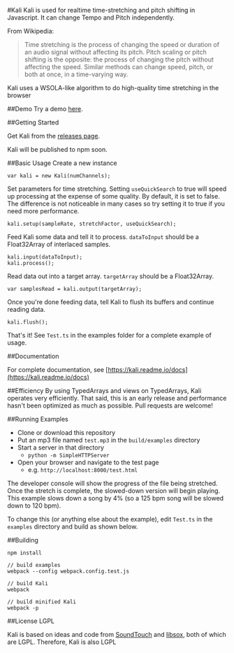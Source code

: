 #Kali
Kali is used for realtime time-stretching and pitch shifting in Javascript. It can change Tempo and Pitch independently.

From Wikipedia:
> Time stretching is the process of changing the speed or duration of an audio signal without affecting its pitch. Pitch scaling or pitch shifting is the opposite: the process of changing the pitch without affecting the speed. Similar methods can change speed, pitch, or both at once, in a time-varying way.

Kali uses a WSOLA-like algorithm to do high-quality time stretching in the browser

##Demo
Try a demo [here](http://infinity.github.io/Kali/demo.html).

##Getting Started

Get Kali from the [releases page](https://github.com/Infinity/Kali/releases).

Kali will be published to npm soon.

##Basic Usage
Create a new instance

    var kali = new Kali(numChannels);

Set parameters for time stretching. Setting `useQuickSearch` to true will speed up processing at the expense of some quality. By default, it is set to false. The difference is not noticeable in many cases so try setting it to true if you need more performance.

    kali.setup(sampleRate, stretchFactor, useQuickSearch);

Feed Kali some data and tell it to process. `dataToInput` should be a Float32Array of interlaced samples.

    kali.input(dataToInput);
    kali.process();

Read data out into a target array. `targetArray` should be a Float32Array.

    var samplesRead = kali.output(targetArray);

Once you're done feeding data, tell Kali to flush its buffers and continue reading data.

    kali.flush();

That's it! See `Test.ts` in the examples folder for a complete example of usage.

##Documentation

For complete documentation, see [https://kali.readme.io/docs](https://kali.readme.io/docs)

##Efficiency
By using TypedArrays and views on TypedArrays, Kali operates very efficiently. That said, this is an early release and performance hasn't been optimized as much as possible. Pull requests are welcome!

##Running Examples

 - Clone or download this repository
 - Put an mp3 file named `test.mp3` in the `build/examples` directory
 - Start a server in that directory
    - `python -m SimpleHTTPServer`
 - Open your browser and navigate to the test page
    - e.g. `http://localhost:8000/test.html`

The developer console will show the progress of the file being stretched. Once the stretch is complete, the slowed-down version will begin playing. This example slows down a song by 4% (so a 125 bpm song will be slowed down to 120 bpm).

To change this (or anything else about the example), edit `Test.ts` in the `examples` directory and build as shown below.

##Building

    npm install

    // build examples
    webpack --config webpack.config.test.js

    // build Kali
    webpack

    // build minified Kali
    webpack -p

##License
LGPL

Kali is based on ideas and code from [SoundTouch](http://www.surina.net/soundtouch/) and [libsox](http://sox.sourceforge.net/), both of which are LGPL. Therefore, Kali is also LGPL